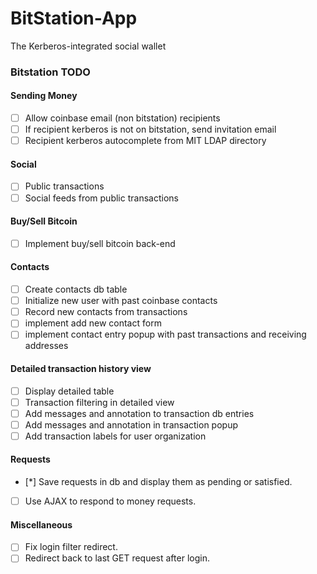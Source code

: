 BitStation-App
==============

The Kerberos-integrated social wallet

### Bitstation TODO

#### Sending Money
- [ ] Allow coinbase email (non bitstation) recipients
- [ ] If recipient kerberos is not on bitstation, send invitation email
- [ ] Recipient kerberos autocomplete from MIT LDAP directory

#### Social
- [ ] Public transactions
- [ ] Social feeds from public transactions

#### Buy/Sell Bitcoin
- [ ] Implement buy/sell bitcoin back-end

#### Contacts
- [ ] Create contacts db table
- [ ] Initialize new user with past coinbase contacts
- [ ] Record new contacts from transactions
- [ ] implement add new contact form
- [ ] implement contact entry popup with past transactions and receiving addresses

#### Detailed transaction history view
- [ ] Display detailed table
- [ ] Transaction filtering in detailed view
- [ ] Add messages and annotation to transaction db entries
- [ ] Add messages and annotation in transaction popup
- [ ] Add transaction labels for user organization

#### Requests
- [*] Save requests in db and display them as pending or satisfied.
- [ ] Use AJAX to respond to money requests.

#### Miscellaneous
- [ ] Fix login filter redirect.
- [ ] Redirect back to last GET request after login.